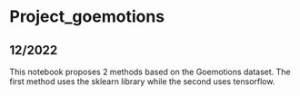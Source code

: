 # Project_goemotions
## 12/2022

This notebook proposes 2 methods based on the Goemotions dataset. The first method uses the sklearn library while the second uses tensorflow.
